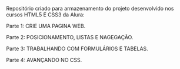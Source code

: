 Repositório criado para armazenamento do projeto desenvolvido nos cursos HTML5 E CSS3 da Alura: 

Parte 1: CRIE UMA PAGINA WEB.

Parte 2: POSICIONAMENTO, LISTAS E NAGEGAÇÃO.

Parte 3: TRABALHANDO COM FORMULÁRIOS E TABELAS.

Parte 4: AVANÇANDO NO CSS.
